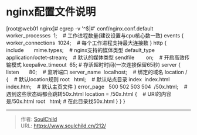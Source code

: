 # nginx配置文件说明

<!--more-->
[root@web01 nginx]# egrep -v '^$|#' conf/nginx.conf.default
worker_processes  1;    # 工作进程数量(建议设置与cpu核心数一致)
events {
worker_connections  1024;    # 每个工作进程支持最大连接数
}
http {
include       mime.types;    # nginx支持的媒体类型
default_type  application/octet-stream;    # 默认的媒体类型
sendfile        on;    # 开启高效传输模式
keepalive_timeout  65; # 存活超时时间(一次连接保留65秒)
server {
listen       80;    # 监听端口
server_name  localhost;    # 绑定的域名
location / {    # 默认location规则
root   html;    # 默认站点目录
index  index.html index.htm;    # 默认主页文件
}
error_page   500 502 503 504  /50x.html;    # 遇到这些状态码都会跳转50x.html
location = /50x.html {    # URI的内容是/50x.html
root   html; # 在此目录找50x.html
}
}
}


---

> 作者: [SoulChild](https://www.soulchild.cn)  
> URL: https://www.soulchild.cn/212/  


